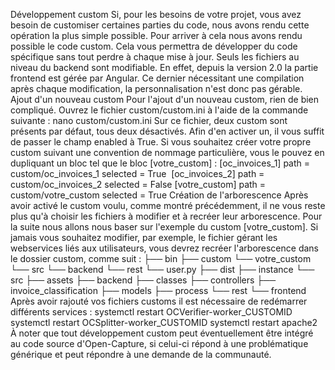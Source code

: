 Développement custom
Si, pour les besoins de votre projet, vous avez besoin de customiser certaines parties du code, nous avons rendu cette opération la plus simple possible. Pour arriver à cela nous avons rendu possible le code custom. Cela vous permettra de développer du code spécifique sans tout perdre à chaque mise à jour.
Seuls les fichiers au niveau du backend sont modifiable. En effet, depuis la version 2.0 la partie frontend est gérée par Angular. Ce dernier nécessitant une compilation après chaque modification, la personnalisation n'est donc pas gérable.
Ajout d'un nouveau custom
Pour l'ajout d'un nouveau custom, rien de bien compliqué. Ouvrez le fichier custom/custom.ini à l'aide de la commande suivante : 
nano custom/custom.ini
Sur ce fichier, deux custom sont présents par défaut, tous deux désactivés. Afin d'en activer un, il vous suffit de passer le champ enabled à True. Si vous souhaitez créer votre propre custom suivant une convention de nommage particulière, vous le pouvez en dupliquant un bloc tel que le bloc [votre_custom] : 
[oc_invoices_1]
path = custom/oc_invoices_1
selected = True
​
[oc_invoices_2]
path = custom/oc_invoices_2
selected = False
​
[votre_custom]
path = custom/votre_custom
selected = True
Création de l'arborescence
Après avoir activé le custom voulu, comme montré précédemment, il ne vous reste plus qu'à choisir les fichiers à modifier et à recréer leur arborescence. Pour la suite nous allons nous baser sur l'exemple du custom [votre_custom]. Si jamais vous souhaitez modifier, par exemple, le fichier gérant les webservices liés aux utilisateurs, vous devrez recréer l'arborescence dans le dossier custom, comme suit : 
├── bin
├── custom
   └── votre_custom
        └── src
           └── backend
               └── rest
                  └── user.py
├── dist
├── instance
└── src
    ├── assets
    ├── backend
       ├── classes
       ├── controllers
       ├── invoice_classification
       ├── models
       ├── process
       └── rest
    └── frontend
Après avoir rajouté vos fichiers customs il est nécessaire de redémarrer différents services :
systemctl restart OCVerifier-worker_CUSTOMID
systemctl restart OCSplitter-worker_CUSTOMID
systemctl restart apache2
À noter que tout développement custom peut éventuellement être intégré au code source d'Open-Capture, si celui-ci répond à une problématique générique et peut répondre à une demande de la communauté. 
